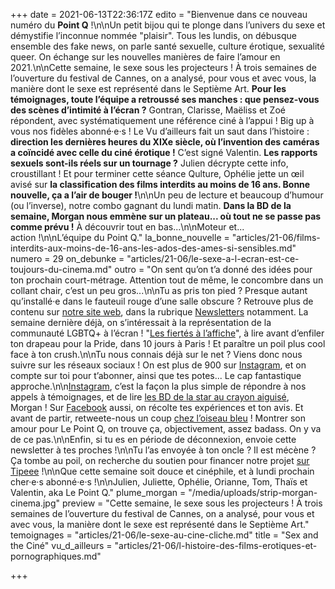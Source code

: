+++
date = 2021-06-13T22:36:17Z
edito = "Bienvenue dans ce nouveau numéro du **Point Q** !\n\nUn petit bijou qui te plonge dans l’univers du sexe et démystifie l’inconnue nommée \"plaisir\". Tous les lundis, on débusque ensemble des fake news, on parle santé sexuelle, culture érotique, sexualité queer. On échange sur les nouvelles manières de faire l’amour en 2021.\n\nCette semaine, le sexe sous les projecteurs&nbsp;! À trois semaines de l’ouverture du festival de Cannes, on a analysé, pour vous et avec vous, la manière dont le sexe est représenté dans le Septième Art. **Pour les témoignages, toute l’équipe a retroussé ses manches&nbsp;: que pensez-vous des scènes d’intimité à l’écran&nbsp;?** Gontran, Clarisse, Maëliss et Zoé répondent, avec systématiquement une référence ciné à l’appui&nbsp;! Big up à vous nos fidèles abonné·e·s&nbsp;! Le Vu d’ailleurs fait un saut dans l’histoire&nbsp;: **direction les dernières heures du XIXe siècle, où l’invention des caméras a coïncidé avec celle du ciné érotique&nbsp;!** C’est signé Valentin. **Les rapports sexuels sont-ils réels sur un tournage&nbsp;?** Julien décrypte cette info, croustillant&nbsp;! Et pour terminer cette séance Qulture, Ophélie jette un œil avisé sur **la classification des films interdits au moins de 16 ans. Bonne nouvelle, ça a l’air de bouger&nbsp;!**\n\nUn peu de lecture et beaucoup d’humour (ou l’inverse), notre combo gagnant du lundi matin. **Dans la BD de la semaine, Morgan nous emmène sur un plateau... où tout ne se passe pas comme prévu&nbsp;!** À découvrir tout en bas...\n\nMoteur et... action&nbsp;!\n\nL’équipe du Point Q."
la_bonne_nouvelle = "articles/21-06/films-interdits-aux-moins-de-16-ans-les-ados-des-ames-si-sensibles.md"
numero = 29
on_debunke = "articles/21-06/le-sexe-a-l-ecran-est-ce-toujours-du-cinema.md"
outro = "On sent qu’on t’a donné des idées pour ton prochain court-métrage. Attention tout de même, le concombre dans un collant chair, c’est un peu gros...\n\nTu as pris ton pied&nbsp;? Presque autant qu’installé·e dans le fauteuil rouge d’une salle obscure&nbsp;? Retrouve plus de contenu sur [notre site web](https://lepointq.com), dans la rubrique [Newsletters](https://lepointq.com/newsletters/) notamment. La semaine dernière déjà, on s’intéressait à la représentation de la communauté LGBTQ+ à l’écran&nbsp;! \"[Les fiertés à l’affiche](https://lepointq.com/newsletters/les-fiertes-a-l-affiche/)\", à lire avant d’enfiler ton drapeau pour la Pride, dans 10 jours à Paris&nbsp;! Et paraître un poil plus cool face à ton crush.\n\nTu nous connais déjà sur le net&nbsp;? Viens donc nous suivre sur les réseaux sociaux&nbsp;! On est plus de 900 sur [Instagram](https://www.instagram.com/lepoint.q/), et on compte sur toi pour t’abonner, ainsi que tes potes... Le cap fantastique approche.\n\n[Instagram](https://www.instagram.com/lepoint.q/), c’est la façon la plus simple de répondre à nos appels à témoignages, et de lire [les BD de la star au crayon aiguisé](https://www.instagram.com/p/CQDJ1dCA5ps/), Morgan&nbsp;! Sur [Facebook](https://www.facebook.com/lepointq.news) aussi, on récolte tes expériences et ton avis. Et avant de partir, retweete-nous un coup [chez l’oiseau bleu](https://twitter.com/LePointQ)&nbsp;! Montrer son amour pour Le Point Q, on trouve ça, objectivement, assez badass. On y va de ce pas.\n\nEnfin, si tu es en période de déconnexion, envoie cette newsletter à tes proches&nbsp;!\n\nTu l’as envoyée à ton oncle&nbsp;? Il est mécène&nbsp;? Ça tombe au poil, on recherche du soutien pour financer notre projet [sur Tipeee](https://fr.tipeee.com/le-point-q)&nbsp;!\n\nQue cette semaine soit douce et cinéphile, et à lundi prochain cher·e·s abonné·e·s&nbsp;!\n\nJulien, Juliette, Ophélie, Orianne, Tom, Thaïs et Valentin, aka Le Point Q."
plume_morgan = "/media/uploads/strip-morgan-cinema.jpg"
preview = "Cette semaine, le sexe sous les projecteurs&nbsp;! À trois semaines de l’ouverture du festival de Cannes, on a analysé, pour vous et avec vous, la manière dont le sexe est représenté dans le Septième Art."
temoignages = "articles/21-06/le-sexe-au-cine-cliche.md"
title = "Sex and the Ciné"
vu_d_ailleurs = "articles/21-06/l-histoire-des-films-erotiques-et-pornographiques.md"

+++
